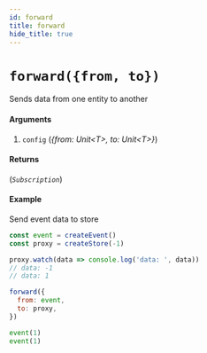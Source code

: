 ```yaml
---
id: forward
title: forward
hide_title: true
---
```


# `forward({from, to})`

Sends data from one entity to another

#### Arguments

1. `config` (_{from: Unit\<T\>, to: Unit\<T\>}_)

#### Returns

(_`Subscription`_)

#### Example

Send event data to store

```js
const event = createEvent()
const proxy = createStore(-1)

proxy.watch(data => console.log('data: ', data))
// data: -1
// data: 1

forward({
  from: event,
  to: proxy,
})

event(1)
event(1)
```
